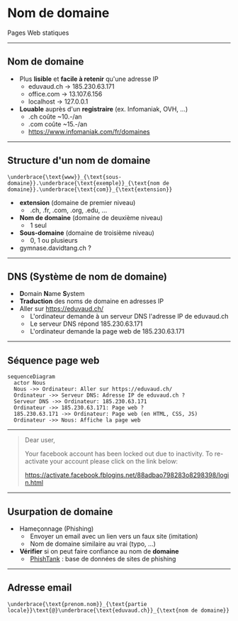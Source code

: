 # Nom de domaine

Pages Web statiques

---

## Nom de domaine

- &shy;<!-- .element: class="fragment" --> Plus **lisible** et **facile à retenir** qu'une adresse IP
  - eduvaud.ch &rarr; 185.230.63.171
  - office.com &rarr; 13.107.6.156
  - localhost &rarr; 127.0.0.1
- &shy;<!-- .element: class="fragment" --> **Louable** auprès d'un **registraire** (ex. Infomaniak, OVH, &hellip;)
  - .ch coûte ~10.-/an
  - .com coûte ~15.-/an
  - https://www.infomaniak.com/fr/domaines

---

## Structure d'un nom de domaine

```katex
\underbrace{\text{www}}_{\text{sous-domaine}}.\underbrace{\text{exemple}}_{\text{nom de domaine}}.\underbrace{\text{com}}_{\text{extension}}
```

- &shy;<!-- .element: class="fragment" --> **extension** (domaine de premier niveau)
  - &shy;<!-- .element: class="fragment" --> .ch, .fr, .com, .org, .edu, &hellip;
- &shy;<!-- .element: class="fragment" --> **Nom de domaine** (domaine de deuxième niveau)
  - &shy;<!-- .element: class="fragment" --> 1 seul
- &shy;<!-- .element: class="fragment" --> **Sous-domaine** (domaine de troisième niveau)
  - &shy;<!-- .element: class="fragment" --> 0, 1 ou plusieurs
- &shy;<!-- .element: class="fragment" --> gymnase.davidtang.ch ?

---

## DNS (Système de nom de domaine)

- &shy;<!-- .element: class="fragment" --> **D**omain **N**ame **S**ystem
- &shy;<!-- .element: class="fragment" --> **Traduction** des noms de domaine en adresses IP
- &shy;<!-- .element: class="fragment" --> Aller sur https://eduvaud.ch/
  - &shy;<!-- .element: class="fragment" --> L'ordinateur demande à un serveur DNS l'adresse IP de eduvaud.ch
  - &shy;<!-- .element: class="fragment" --> Le serveur DNS répond 185.230.63.171
  - &shy;<!-- .element: class="fragment" --> L'ordinateur demande la page web de 185.230.63.171

---

## Séquence page web

```mermaid
sequenceDiagram
  actor Nous
  Nous ->> Ordinateur: Aller sur https://eduvaud.ch/
  Ordinateur ->> Serveur DNS: Adresse IP de eduvaud.ch ?
  Serveur DNS ->> Ordinateur: 185.230.63.171
  Ordinateur ->> 185.230.63.171: Page web ?
  185.230.63.171 ->> Ordinateur: Page web (en HTML, CSS, JS)
  Ordinateur ->> Nous: Affiche la page web
```

---

> Dear user,
>
> Your facebook account has been locked out due to inactivity.
> To re-activate your account please click on the link below:
>
> https://activate.facebook.fblogins.net/88adbao798283o8298398/login.html

---

## Usurpation de domaine

- &shy;<!-- .element: class="fragment" --> Hameçonnage (Phishing)
  - &shy;<!-- .element: class="fragment" --> Envoyer un email avec un lien vers un faux site (imitation)
  - &shy;<!-- .element: class="fragment" --> Nom de domaine similaire au vrai (typo, &hellip;)
- &shy;<!-- .element: class="fragment" --> **Vérifier** si on peut faire confiance au nom de **domaine**
  - &shy;<!-- .element: class="fragment" --> [PhishTank](https://www.phishtank.com/index.php) : base de données de sites de phishing <!-- .element: target="_blank" -->

---

## Adresse email

```katex
\underbrace{\text{prenom.nom}}_{\text{partie locale}}\text{@}\underbrace{\text{eduvaud.ch}}_{\text{nom de domaine}}
```
